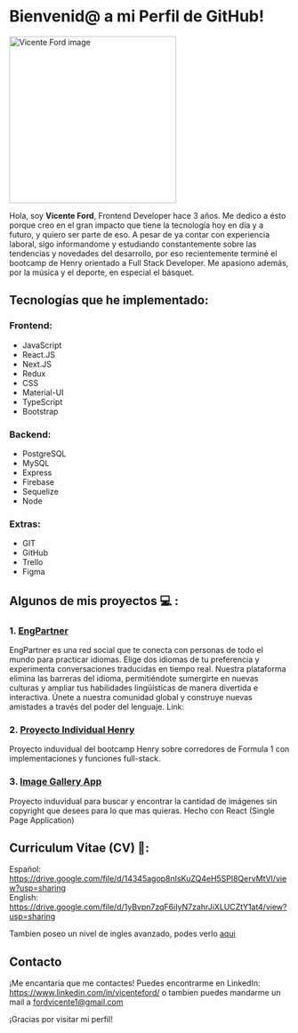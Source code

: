 # Bienvenid@ a mi Perfil de GitHub!
<img src="https://avatars.githubusercontent.com/u/86796044?v=4" alt="Vicente Ford image" width="300" height="300">


Hola, soy <strong>Vicente Ford</strong>, Frontend Developer hace 3 años. Me dedico a ésto porque creo en el gran impacto que tiene la tecnología hoy en día y a futuro, y quiero ser parte de eso. A pesar de ya contar con experiencia laboral, sigo informandome y estudiando constantemente sobre las tendencias y novedades del desarrollo, por eso recientemente terminé el bootcamp de Henry orientado a Full Stack Developer. Me apasiono además, por la música y el deporte, en especial el básquet.


## Tecnologías que he implementado:

### Frontend:
- JavaScript
- React.JS
- Next.JS
- Redux
- CSS
- Material-UI
- TypeScript
- Bootstrap
### Backend:
- PostgreSQL
- MySQL
- Express
- Firebase
- Sequelize
- Node
### Extras:
- GIT
- GitHub
- Trello
- Figma

## Algunos de mis proyectos 💻 :

### 1. [EngPartner](https://github.com/Luuiskame/EngPartnerV2)
EngPartner es una red social que te conecta con personas de todo el mundo para practicar idiomas. Elige dos idiomas de tu preferencia y experimenta conversaciones traducidas en tiempo real. Nuestra plataforma elimina las barreras del idioma, permitiéndote sumergirte en nuevas culturas y ampliar tus habilidades lingüísticas de manera divertida e interactiva. Únete a nuestra comunidad global y construye nuevas amistades a través del poder del lenguaje. Link: 

### 2. [Proyecto Individual Henry](https://github.com/VicenFord/cr-pi-drivers-main)
Proyecto induvidual del bootcamp Henry sobre corredores de Formula 1 con implementaciones y funciones full-stack.

### 3. [Image Gallery App](https://galleryappreactvicente.netlify.app/)
Proyecto induvidual para buscar y encontrar la cantidad de imágenes sin copyright que desees para lo que mas quieras. Hecho con React (Single Page Application)

## Curriculum Vitae (CV) 📄:
Español: https://drive.google.com/file/d/14345agop8nIsKuZQ4eH5SPl8QervMtVI/view?usp=sharing <br>
English: https://drive.google.com/file/d/1yBvpn7zqF6iIyN7zahrJiXLUCZtY1at4/view?usp=sharing <br>

Tambien poseo un nivel de ingles avanzado, podes verlo [aqui](https://www.efset.org/cert/WWmwsy)


## Contacto

¡Me encantaría que me contactes! Puedes encontrarme en LinkedIn: https://www.linkedin.com/in/vicenteford/ o tambien puedes mandarme un mail a fordvicente1@gmail.com

¡Gracias por visitar mi perfil!
